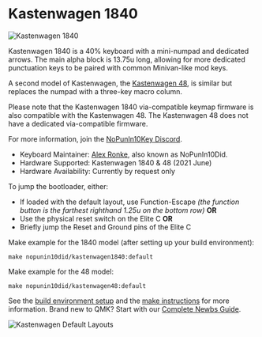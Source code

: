 # Kastenwagen 1840

![Kastenwagen 1840](https://diplomacyvariants.files.wordpress.com/2022/01/late-harvest-on-kastenwagen.png)

Kastenwagen 1840 is a 40% keyboard with a mini-numpad and dedicated arrows.  The main alpha block is 13.75u long, allowing for more dedicated punctuation keys to be paired with common Minivan-like mod keys.

A second model of Kastenwagen, the [Kastenwagen 48](https://github.com/qmk/qmk_firmware/tree/master/keyboards/nopunin10did/kastenwagen48), is similar but replaces the numpad with a three-key macro column.

Please note that the Kastenwagen 1840 via-compatible keymap firmware is also compatible with the Kastenwagen 48.  The Kastenwagen 48 does not have a dedicated via-compatible firmware.

For more information, join the [NoPunIn10Key Discord](https://discord.gg/sku2Y6w).

* Keyboard Maintainer: [Alex Ronke](diplomacyvariants.wordpress.com), also known as NoPunIn10Did. 
* Hardware Supported: Kastenwagen 1840 & 48 (2021 June)
* Hardware Availability: Currently by request only

To jump the bootloader, either:
* If loaded with the default layout, use Function-Escape *(the function button is the farthest righthand 1.25u on the bottom row)* **OR**
* Use the physical reset switch on the Elite C **OR**
* Briefly jump the Reset and Ground pins of the Elite C

Make example for the 1840 model (after setting up your build environment):

    make nopunin10did/kastenwagen1840:default
    
Make example for the 48 model:

    make nopunin10did/kastenwagen48:default

See the [build environment setup](https://docs.qmk.fm/#/getting_started_build_tools) and the [make instructions](https://docs.qmk.fm/#/getting_started_make_guide) for more information. Brand new to QMK? Start with our [Complete Newbs Guide](https://docs.qmk.fm/#/newbs).

![Kastenwagen Default Layouts](https://diplomacyvariants.files.wordpress.com/2022/01/kastenwagen-default-layouts.png)